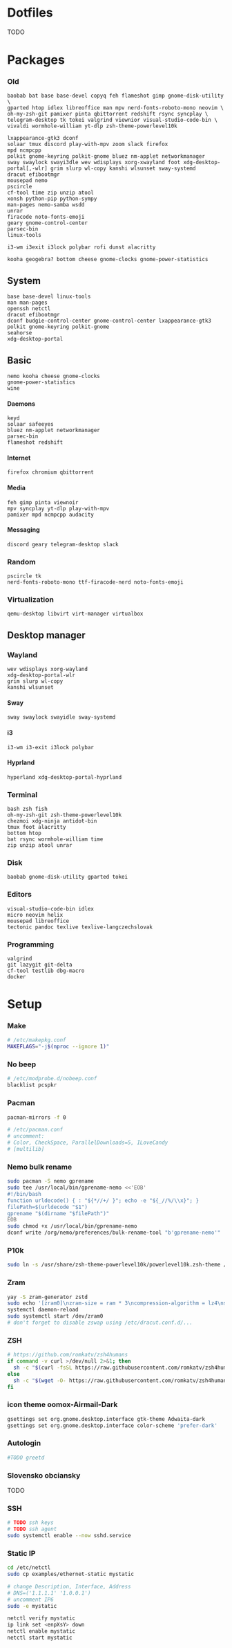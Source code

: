# Dotfiles
TODO

# Packages

### Old
```
baobab bat base base-devel copyq feh flameshot gimp gnome-disk-utility \
gparted htop idlex libreoffice man mpv nerd-fonts-roboto-mono neovim \
oh-my-zsh-git pamixer pinta qbittorrent redshift rsync syncplay \
telegram-desktop tk tokei valgrind viewnior visual-studio-code-bin \
vivaldi wormhole-william yt-dlp zsh-theme-powerlevel10k

lxappearance-gtk3 dconf
solaar tmux discord play-with-mpv zoom slack firefox
mpd ncmpcpp
polkit gnome-keyring polkit-gnome bluez nm-applet networkmanager
sway swaylock swayi3dle wev wdisplays xorg-xwayland foot xdg-desktop-portal[,-wlr] grim slurp wl-copy kanshi wlsunset sway-systemd
dracut efibootmgr
mousepad nemo
pscircle
cf-tool time zip unzip atool
xonsh python-pip python-sympy 
man-pages nemo-samba wsdd
unrar
firacode noto-fonts-emoji
geary gnome-control-center
parsec-bin
linux-tools

i3-wm i3exit i3lock polybar rofi dunst alacritty

kooha geogebra? bottom cheese gnome-clocks gnome-power-statistics   
```

## System
```
base base-devel linux-tools
man man-pages
openssh netctl
dracut efibootmgr
dconf budgie-control-center gnome-control-center lxappearance-gtk3
polkit gnome-keyring polkit-gnome
seahorse
xdg-desktop-portal
```

## Basic
```
nemo kooha cheese gnome-clocks
gnome-power-statistics
wine
```

#### Daemons
```
keyd
solaar safeeyes
bluez nm-applet networkmanager
parsec-bin
flameshot redshift
```

#### Internet
```
firefox chromium qbittorrent
```

#### Media
```
feh gimp pinta viewnoir
mpv syncplay yt-dlp play-with-mpv
pamixer mpd ncmpcpp audacity
```

#### Messaging
```
discord geary telegram-desktop slack
```

### Random
```
pscircle tk
nerd-fonts-roboto-mono ttf-firacode-nerd noto-fonts-emoji
```

### Virtualization
```
qemu-desktop libvirt virt-manager virtualbox
```

## Desktop manager

### Wayland
```
wev wdisplays xorg-wayland
xdg-desktop-portal-wlr
grim slurp wl-copy
kanshi wlsunset
```

#### Sway
```
sway swaylock swayidle sway-systemd
```

#### i3
```
i3-wm i3-exit i3lock polybar
```

#### Hyprland
```
hyperland xdg-desktop-portal-hyprland
```

### Terminal
```
bash zsh fish
oh-my-zsh-git zsh-theme-powerlevel10k
chezmoi xdg-ninja antidot-bin
tmux foot alacritty
bottom htop
bat rsync wormhole-william time
zip unzip atool unrar
```

### Disk
```
baobab gnome-disk-utility gparted tokei
```

### Editors
```
visual-studio-code-bin idlex
micro neovim helix
mousepad libreoffice
tectonic pandoc texlive texlive-langczechslovak
```

### Programming
```
valgrind
git lazygit git-delta
cf-tool testlib dbg-macro
docker
```

# Setup

### Make
```bash
# /etc/makepkg.conf
MAKEFLAGS="-j$(nproc --ignore 1)"
```

### No beep
```bash
# /etc/modprobe.d/nobeep.conf
blacklist pcspkr
```

### Pacman
```bash
pacman-mirrors -f 0

# /etc/pacman.conf
# uncomment:
# Color, CheckSpace, ParallelDownloads=5, ILoveCandy
# [multilib]
```

### Nemo bulk rename
```bash
sudo pacman -S nemo gprename
sudo tee /usr/local/bin/gprename-nemo <<'EOB'
#!/bin/bash
function urldecode() { : "${*//+/ }"; echo -e "${_//%/\\x}"; }
filePath=$(urldecode "$1")
gprename "$(dirname "$filePath")"
EOB
sudo chmod +x /usr/local/bin/gprename-nemo
dconf write /org/nemo/preferences/bulk-rename-tool "b'gprename-nemo'"
```

### P10k
```bash
sudo ln -s /usr/share/zsh-theme-powerlevel10k/powerlevel10k.zsh-theme /usr/share/oh-my-zsh/themes/powerlevel10k.zsh-theme
```

### Zram
```bash
yay -S zram-generator zstd
sudo echo '[zram0]\nzram-size = ram * 3\ncompression-algorithm = lz4\nswap-priority = 200\n' >/etc/systemd/zram-generator.conf
systemctl daemon-reload
sudo systemctl start /dev/zram0
# don't forget to disable zswap using /etc/dracut.conf.d/...
```

### ZSH
```bash
# https://github.com/romkatv/zsh4humans
if command -v curl >/dev/null 2>&1; then
  sh -c "$(curl -fsSL https://raw.githubusercontent.com/romkatv/zsh4humans/v5/install)"
else
  sh -c "$(wget -O- https://raw.githubusercontent.com/romkatv/zsh4humans/v5/install)"
fi
```

### icon theme oomox-Airmail-Dark
```bash
gsettings set org.gnome.desktop.interface gtk-theme Adwaita-dark
gsettings set org.gnome.desktop.interface color-scheme 'prefer-dark'
```

### Autologin
```bash
#TODO greetd
```

### Slovensko obciansky
TODO

### SSH
```bash
# TODO ssh keys
# TODO ssh agent
sudo systemctl enable --now sshd.service
```

### Static IP
```bash
cd /etc/netctl
sudo cp examples/ethernet-static mystatic

# change Description, Interface, Address
# DNS=('1.1.1.1' '1.0.0.1')
# uncomment IP6
sudo -e mystatic

netctl verify mystatic
ip link set <enpXsY> down
netctl enable mystatic
netctl start mystatic
```
